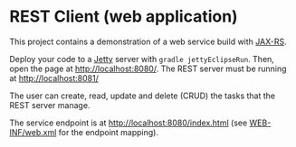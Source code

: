 # REST Client (web application)
This project contains a demonstration of a web service build with [JAX-RS](http://docs.oracle.com/javaee/6/tutorial/doc/giepu.html). 

Deploy your code to a [Jetty](http://www.eclipse.org/jetty/) server with ```gradle jettyEclipseRun```. Then, open the page at [http://localhost:8080/](http://localhost:8080/). The REST server must be running at [http://localhost:8081/](http://localhost:8081/)

The user can create, read, update and delete (CRUD) the tasks that the REST server manage.

The service endpoint is at [http://localhost:8080/index.html](http://localhost:8080/index.html) (see [WEB-INF/web.xml](src/main/webapp/WEB-INF/web.xml) for the endpoint mapping). 


